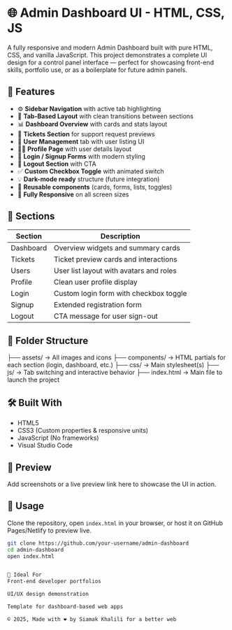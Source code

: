# 🌐 Admin Dashboard UI - HTML, CSS, JS

A fully responsive and modern Admin Dashboard built with pure HTML, CSS, and vanilla JavaScript. This project demonstrates a complete UI design for a control panel interface — perfect for showcasing front-end skills, portfolio use, or as a boilerplate for future admin panels.

## 📌 Features

- ⚙️ **Sidebar Navigation** with active tab highlighting
- 🧭 **Tab-Based Layout** with clean transitions between sections
- 📊 **Dashboard Overview** with cards and stats layout
- 🎫 **Tickets Section** for support request previews
- 👥 **User Management** tab with user listing UI
- 🙍‍♂️ **Profile Page** with user details layout
- 🔐 **Login / Signup Forms** with modern styling
- 🚪 **Logout Section** with CTA
- ✅ **Custom Checkbox Toggle** with animated switch
- 💡 **Dark-mode ready** structure (future integration)
- 🧩 **Reusable components** (cards, forms, lists, toggles)
- 📱 **Fully Responsive** on all screen sizes

## 🧭 Sections

| Section       | Description                             |
|---------------|-----------------------------------------|
| Dashboard     | Overview widgets and summary cards      |
| Tickets       | Ticket preview cards and interactions   |
| Users         | User list layout with avatars and roles |
| Profile       | Clean user profile display              |
| Login         | Custom login form with checkbox toggle  |
| Signup        | Extended registration form              |
| Logout        | CTA message for user sign-out           |

## 🧱 Folder Structure


├── assets/ → All images and icons ├── components/ → HTML partials for each section (login, dashboard, etc.) ├── css/ → Main stylesheet(s) ├── js/ → Tab switching and interactive behavior ├── index.html → Main file to launch the project


## 🛠️ Built With

- HTML5
- CSS3 (Custom properties & responsive units)
- JavaScript (No frameworks)
- Visual Studio Code

## 📸 Preview

Add screenshots or a live preview link here to showcase the UI in action.

## 📎 Usage

Clone the repository, open `index.html` in your browser, or host it on GitHub Pages/Netlify to preview live.

```bash
git clone https://github.com/your-username/admin-dashboard
cd admin-dashboard
open index.html


💼 Ideal For
Front-end developer portfolios

UI/UX design demonstration

Template for dashboard-based web apps

© 2025, Made with ❤️ by Siamak Khalili for a better web
